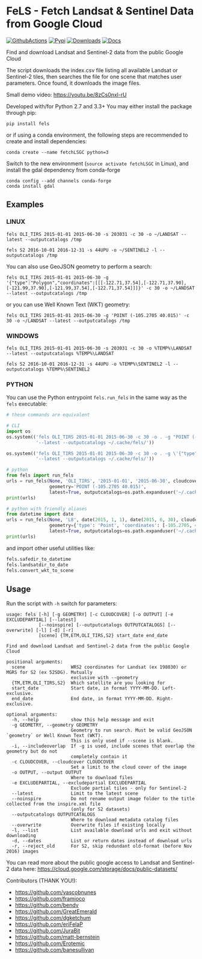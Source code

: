 # FeLS - Fetch Landsat & Sentinel Data from Google Cloud

[![GithubActions](https://github.com/vascobnunes/fetchLandsatSentinelFromGoogleCloud/actions/workflows/tests.yml/badge.svg?branch=master)](https://github.com/vascobnunes/fetchLandsatSentinelFromGoogleCloud/actions?query=branch%3Amaster)
[![Pypi](https://img.shields.io/pypi/v/fels.svg)](https://pypi.python.org/pypi/fels)
[![Downloads](https://img.shields.io/pypi/dm/fels.svg)](https://pypistats.org/packages/fels)
[![Docs](https://img.shields.io/badge/github.io-documentation-forestgreen)](https://vascobnunes.github.io/fetchLandsatSentinelFromGoogleCloud/)


Find and download Landsat and Sentinel-2 data from the public Google Cloud

The script downloads the index.csv file listing all available Landsat or
Sentinel-2 tiles, then searches the file for one scene that matches user
parameters. Once found, it downloads the image files.

Small demo video: https://youtu.be/8zCs0nxl-rU

Developed with/for Python 2.7 and 3.3+
You may either install the package through pip:

```
pip install fels
```

or if using a conda environment, the following steps are recommended to create
and install dependencies:

```
conda create --name fetchLSGC python=3
```

Switch to the new environment (`source activate fetchLSGC` in Linux), and
install the gdal dependency from conda-forge

```
conda config --add channels conda-forge
conda install gdal
```

## Examples

### LINUX

```
fels OLI_TIRS 2015-01-01 2015-06-30 -s 203031 -c 30 -o ~/LANDSAT --latest --outputcatalogs /tmp
```

```
fels S2 2016-10-01 2016-12-31 -s 44UPU -o ~/SENTINEL2 -l --outputcatalogs /tmp
```

You can also use GeoJSON geometry to perform a search:

```
fels OLI_TIRS 2015-01-01 2015-06-30 -g '{"type":"Polygon","coordinates":[[[-122.71,37.54],[-122.71,37.90],[-121.99,37.90],[-121.99,37.54],[-122.71,37.54]]]}' -c 30 -o ~/LANDSAT --latest --outputcatalogs /tmp
```

or you can use Well Known Text (WKT) geometry:

```
fels OLI_TIRS 2015-01-01 2015-06-30 -g 'POINT (-105.2705 40.015)' -c 30 -o ~/LANDSAT --latest --outputcatalogs /tmp
```


### WINDOWS

```
fels OLI_TIRS 2015-01-01 2015-06-30 -s 203031 -c 30 -o %TEMP%\LANDSAT --latest --outputcatalogs %TEMP%\LANDSAT
```

```
fels S2 2016-10-01 2016-12-31 -s 44UPU -o %TEMP%\SENTINEL2 -l --outputcatalogs %TEMP%\SENTINEL2
```

### PYTHON


You can use the Python entrypoint `fels.run_fels` in the same way as the `fels` executable:

```python
# these commands are equivalent

# CLI
import os
os.system(('fels OLI_TIRS 2015-01-01 2015-06-30 -c 30 -o . -g "POINT (-105.2705 40.015)"'
           '--latest --outputcatalogs ~/.cache/fels/'))

os.system(('fels OLI_TIRS 2015-01-01 2015-06-30 -c 30 -o . -g \'{"type":"Point","coordinates":[-105.2705, 40.015]}\''
           '--latest --outputcatalogs ~/.cache/fels/'))

# python
from fels import run_fels
urls = run_fels(None, 'OLI_TIRS', '2015-01-01', '2015-06-30', cloudcover=30, output='.',
                geometry='POINT (-105.2705 40.015)',
                latest=True, outputcatalogs=os.path.expanduser('~/.cache/fels/'))
print(urls)

# python with friendly aliases
from datetime import date
urls = run_fels(None, 'L8', date(2015, 1, 1), date(2015, 6, 30), cloudcover=30, output='.',
                geometry={'type': 'Point', 'coordinates': [-105.2705, 40.015]},
                latest=True, outputcatalogs=os.path.expanduser('~/.cache/fels/'))
print(urls)
```

and import other useful utilities like:
```python
fels.safedir_to_datetime
fels.landsatdir_to_date
fels.convert_wkt_to_scene
```

## Usage

Run the script with `-h` switch for parameters:

```
usage: fels [-h] [-g GEOMETRY] [-c CLOUDCOVER] [-o OUTPUT] [-e EXCLUDEPARTIAL] [--latest]
            [--noinspire] [--outputcatalogs OUTPUTCATALOGS] [--overwrite] [-l] [-d] [-r]
            [scene] {TM,ETM,OLI_TIRS,S2} start_date end_date

Find and download Landsat and Sentinel-2 data from the public Google Cloud

positional arguments:
  scene                 WRS2 coordinates for Landsat (ex 198030) or MGRS for S2 (ex 52SDG). Mutually
                        exclusive with --geometry
  {TM,ETM,OLI_TIRS,S2}  Which satellite are you looking for
  start_date            Start date, in format YYYY-MM-DD. Left-exclusive.
  end_date              End date, in format YYYY-MM-DD. Right-exclusive.

optional arguments:
  -h, --help            show this help message and exit
  -g GEOMETRY, --geometry GEOMETRY
                        Geometry to run search. Must be valid GeoJSON `geometry` or Well Known Text (WKT).
                        This is only used if --scene is blank.
  -i, --includeoverlap  If -g is used, include scenes that overlap the geometry but do not
                        completely contain it
  -c CLOUDCOVER, --cloudcover CLOUDCOVER
                        Set a limit to the cloud cover of the image
  -o OUTPUT, --output OUTPUT
                        Where to download files
  -e EXCLUDEPARTIAL, --excludepartial EXCLUDEPARTIAL
                        Exclude partial tiles - only for Sentinel-2
  --latest              Limit to the latest scene
  --noinspire           Do not rename output image folder to the title collected from the inspire.xml file
                        (only for S2 datasets)
  --outputcatalogs OUTPUTCATALOGS
                        Where to download metadata catalog files
  --overwrite           Overwrite files if existing locally
  -l, --list            List available download urls and exit without downloading
  -d, --dates           List or return dates instead of download urls
  -r, --reject_old      For S2, skip redundant old-format (before Nov 2016) images

```

You can read more about the public google access to Landsat and Sentinel-2 data here: https://cloud.google.com/storage/docs/public-datasets/

Contributors (THANK YOU!):
 - https://github.com/vascobnunes
 - https://github.com/framioco
 - https://github.com/bendv
 - https://github.com/GreatEmerald
 - https://github.com/dgketchum
 - https://github.com/eriFelaP
 - https://github.com/JuraBit
 - https://github.com/matt-bernstein
 - https://github.com/Erotemic
 - https://github.com/banesullivan
